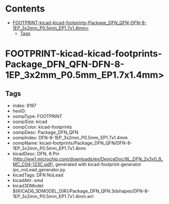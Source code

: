 



Contents
========

* [FOOTPRINT-kicad-kicad-footprints-Package_DFN_QFN-DFN-8-1EP_3x2mm_P0.5mm_EP1.7x1.4mm>](#footprint-kicad-kicad-footprints-package_dfn_qfn-dfn-8-1ep_3x2mm_p05mm_ep17x14mm)
	* [Tags](#tags)

# FOOTPRINT-kicad-kicad-footprints-Package_DFN_QFN-DFN-8-1EP_3x2mm_P0.5mm_EP1.7x1.4mm>

## Tags

- index: 9197
- hexID: 
- oompType: FOOTPRINT
- oompSize: kicad
- oompColor: kicad-footprints
- oompDesc: Package_DFN_QFN
- oompIndex: DFN-8-1EP_3x2mm_P0.5mm_EP1.7x1.4mm
- oompName: kicad-footprints/Package_DFN_QFN/DFN-8-1EP_3x2mm_P0.5mm_EP1.7x1.4mm
- kicadDesc: DFN, 8 Pin (http://ww1.microchip.com/downloads/en/DeviceDoc/8L_DFN_2x3x0_9_MC_C04-123C.pdf), generated with kicad-footprint-generator ipc_noLead_generator.py
- kicadTags: DFN NoLead
- kicadAttr: smd
- kicad3DModel: ${KICAD6_3DMODEL_DIR}/Package_DFN_QFN.3dshapes/DFN-8-1EP_3x2mm_P0.5mm_EP1.7x1.4mm.wrl
